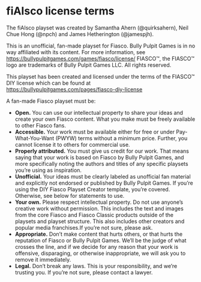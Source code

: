 # fiAIsco license terms

The fiAIsco playset was created by Samantha Ahern (@quirksahern), Neil Chue Hong (@npch) and James Hetherington (@jamespjh).

This is an unofficial, fan-made playset for Fiasco. Bully Pulpit Games is in no way affiliated with its content. 
For more information, see https://bullypulpitgames.com/games/fiasco/license/
FIASCO™, the FIASCO™ logo are trademarks of Bully Pulpit Games LLC. All rights reserved.

This playset has been created and licensed under the terms of the FIASCO™ DIY license which can be found at https://bullypulpitgames.com/pages/fiasco-diy-license

A fan-made Fiasco playset must be:
- **Open.** You can use our intellectual property to share your ideas and create your own Fiasco content. What you make must be freely available to other Fiasco fans.
- **Accessible.** Your work must be available either for free or under Pay-What-You-Want (PWYW) terms without a minimum price. Further, you cannot license it to others for commercial use.
- **Properly attributed.** You must give us credit for our work. That means saying that your work is based on Fiasco by Bully Pulpit Games, and more specifically noting the authors and titles of any specific playsets you’re using as inspiration.
- **Unofficial.** Your ideas must be clearly labeled as unofficial fan material and explicitly not endorsed or published by Bully Pulpit Games. If you’re using the DIY Fiasco Playset Creator template, you’re covered. Otherwise, see below for statements to use.
- **Your own.** Please respect intellectual property. Do not use anyone’s creative work without permission. This includes the text and images from the core Fiasco and Fiasco Classic products outside of the playsets and playset structure. This also includes other creators and popular media franchises.If you’re not sure, please ask.
- **Appropriate.** Don’t make content that hurts others, or that hurts the reputation of Fiasco or Bully Pulpit Games. We’ll be the judge of what crosses the line, and if we decide for any reason that your work is offensive, disparaging, or otherwise inappropriate, we will ask you to remove it immediately.
- **Legal.** Don’t break any laws. This is your responsibility, and we’re trusting you. If you’re not sure, please contact a lawyer.
